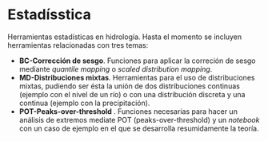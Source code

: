 # Estadísstica
Herramientas estadísticas en hidrología. Hasta el momento se incluyen herramientas relacionadas con tres temas:

*  __BC-Corrección de sesgo__. Funciones para aplicar la correción de sesgo mediante _quantile mapping_ o _scaled distribution mapping_.
*  __MD-Distribuciones mixtas__. Herramientas para el uso de distribuciones mixtas, pudiendo ser ésta la unión de dos distribuciones continuas (ejemplo con el nivel de un río) o con una distribución discreta y una continua (ejemplo con la precipitación).
*  __POT-Peaks-over-threshold__ . Funciones necesarias para hacer un análisis de extremos mediate POT (peaks-over-threshold) y un _notebook_ con un caso de ejemplo en el que se desarrolla resumidamente la teoría.
